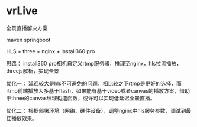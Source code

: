 # vrLive
全景直播解决方案

maven springboot

HLS + three + nginx + install360 pro

思路：
install360 pro相机自定义rtmp服务器，推理至nginx，hls拉流播放，threejs解析，实现全景

优化一：
延迟较大是hls不可避免的问题，相比较之下rtmp是更好的选择，而rtmp前端播放大多基于flash，如果能有基于video或者canvas的播放方案，借助于three的canvas纹理构造函数，或许可以实现低延迟全景直播。

优化二：
根据部署环境（网络、硬件设备），调整nginx中hls服务参数，调试到最佳播放效果。

